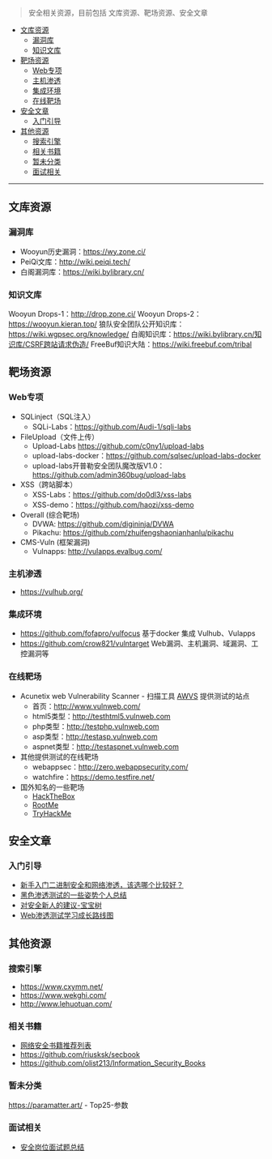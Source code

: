>安全相关资源，目前包括 文库资源、靶场资源、安全文章

- [文库资源](#文库资源)
  - [漏洞库](#漏洞库)
  - [知识文库](#知识文库)
- [靶场资源](#靶场资源)
  - [Web专项](#web专项)
  - [主机渗透](#主机渗透)
  - [集成环境](#集成环境)
  - [在线靶场](#在线靶场)
- [安全文章](#安全文章)
  - [入门引导](#入门引导)
- [其他资源](#其他资源)
  - [搜索引擎](#搜索引擎)
  - [相关书籍](#相关书籍)
  - [暂未分类](#暂未分类)
  - [面试相关](#面试相关)

---

## 文库资源

### 漏洞库

- Wooyun历史漏洞：<https://wy.zone.ci/>
- PeiQi文库：<http://wiki.peiqi.tech/>
- 白阁漏洞库：<https://wiki.bylibrary.cn/>

### 知识文库

Wooyun Drops-1：<http://drop.zone.ci/>
Wooyun Drops-2：<https://wooyun.kieran.top/>
狼队安全团队公开知识库：<https://wiki.wgpsec.org/knowledge/>
白阁知识库：<https://wiki.bylibrary.cn/知识库/CSRF跨站请求伪造/>
FreeBuf知识大陆：<https://wiki.freebuf.com/tribal>

## 靶场资源

### Web专项

- SQLinject（SQL注入）
  - SQLi-Labs：<https://github.com/Audi-1/sqli-labs>
- FileUpload（文件上传）
  - Upload-Labs <https://github.com/c0ny1/upload-labs>
  - upload-labs-docker：<https://github.com/sqlsec/upload-labs-docker>
  - upload-labs开普勒安全团队魔改版V1.0：<https://github.com/admin360bug/upload-labs>
- XSS（跨站脚本）
  - XSS-Labs：<https://github.com/do0dl3/xss-labs>
  - XSS-demo：<https://github.com/haozi/xss-demo>
- Overall (综合靶场)
  - DVWA: <https://github.com/digininja/DVWA>
  - Pikachu: <https://github.com/zhuifengshaonianhanlu/pikachu>
- CMS-Vuln (框架漏洞)
  - Vulnapps: <http://vulapps.evalbug.com/>

### 主机渗透

- <https://vulhub.org/>

### 集成环境

- <https://github.com/fofapro/vulfocus> 基于docker 集成 Vulhub、Vulapps
- <https://github.com/crow821/vulntarget> Web漏洞、主机漏洞、域漏洞、工控漏洞等

### 在线靶场

- Acunetix web Vulnerability Scanner - 扫描工具 [AWVS](https://www.acunetix.com/) 提供测试的站点
  - 首页：<http://www.vulnweb.com/>
  - html5类型：<http://testhtml5.vulnweb.com>
  - php类型：<http://testphp.vulnweb.com>
  - asp类型：<http://testasp.vulnweb.com>
  - aspnet类型：<http://testaspnet.vulnweb.com>
- 其他提供测试的在线靶场
  - webappsec：<http://zero.webappsecurity.com/>
  - watchfire：<https://demo.testfire.net/>
- 国外知名的一些靶场
  - [HackTheBox](https://www.hackthebox.com/)
  - [RootMe](https://www.root-me.org/)
  - [TryHackMe](https://tryhackme.com/)

## 安全文章

### 入门引导

- [新手入门二进制安全和网络渗透，该选哪个比较好？](https://www.helloworld.net/p/1017593511)
- [黑色渗透测试的一些姿势个人总结](https://github.com/spoock1024/web-security/blob/master/articles/pentest-summary.md)
- [对安全新人的建议-宝宝树](https://github.com/spoock1024/web-security/blob/master/articles/%E5%AF%B9%E5%AE%89%E5%85%A8%E6%96%B0%E4%BA%BA%E7%9A%84%E5%BB%BA%E8%AE%AE-%E5%AE%9D%E5%AE%9D%E6%A0%91.md)
- [Web渗透测试学习成长路线图](https://www.freebuf.com/articles/web/290855.html)

## 其他资源

### 搜索引擎

- <https://www.cxymm.net/>
- <https://www.wekghi.com/>
- <http://www.lehuotuan.com/>

### 相关书籍

- [网络安全书籍推荐列表](https://www.cnblogs.com/zer0black/p/3959886.html)
- <https://github.com/riusksk/secbook>
- <https://github.com/olist213/Information_Security_Books>

### 暂未分类

<https://paramatter.art/> - Top25-参数

### 面试相关

- [安全岗位面试题总结](https://www.freebuf.com/articles/web/305218.html)
